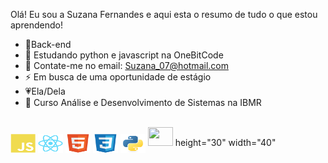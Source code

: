 Olá! Eu sou a Suzana Fernandes e aqui esta o resumo de tudo o que estou aprendendo!

- 🔭Back-end
- 🌱 Estudando python e javascript na OneBitCode
- 👯 Contate-me no email: Suzana_07@hotmail.com
- ⚡ Em busca de uma oportunidade de estágio
- 💗Ela/Dela
- 🤠 Curso Análise e Desenvolvimento de Sistemas na IBMR

 <div style="display: inline_block"><br>
  <img align="center" alt="Rafa-Js" height="30" width="40" src="https://raw.githubusercontent.com/devicons/devicon/master/icons/javascript/javascript-plain.svg">
  <img align="center" alt="Rafa-React" height="30" width="40" src="https://raw.githubusercontent.com/devicons/devicon/master/icons/react/react-original.svg">
  <img align="center" alt="Rafa-HTML" height="30" width="40" src="https://raw.githubusercontent.com/devicons/devicon/master/icons/html5/html5-original.svg">
  <img align="center" alt="Rafa-CSS" height="30" width="40" src="https://raw.githubusercontent.com/devicons/devicon/master/icons/css3/css3-original.svg">
  <img align="center" alt="Rafa-Python" height="30" width="40" src="https://raw.githubusercontent.com/devicons/devicon/master/icons/python/python-original.svg">
  <img src="https://cdn.jsdelivr.net/gh/devicons/devicon/icons/typescript/typescript-original.svg" height="30" width="40" 
   <i class="devicon-typescript-plain colorido "></i> height="30" width="40" 
 </div>
  
